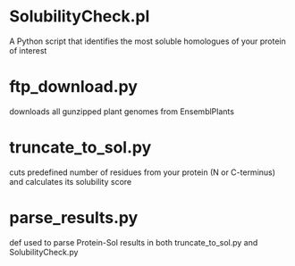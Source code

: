 # SolubilityCheck.pl

A Python script that identifies the most soluble homologues of your protein of interest

# ftp_download.py

downloads all gunzipped plant genomes from EnsemblPlants 

# truncate_to_sol.py

cuts predefined number of residues from your protein (N or C-terminus) and calculates its solubility score

# parse_results.py

def used to parse Protein-Sol results in both truncate_to_sol.py and SolubilityCheck.py 